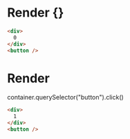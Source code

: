 # Render {}
```html
<div>
  0
</div>
<button />
```


# Render 
container.querySelector("button").click()

```html
<div>
  1
</div>
<button />
```